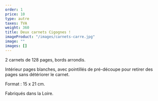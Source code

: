 ```yaml
---
order: 1
price: 10
type: autre
taxes: TVA
weight: 360
title: Deux carnets Cigognes !
imageProduct: "/images/carnets-carre.jpg"
image: ""
images: []
---
```


2 carnets de 128 pages, bords arrondis.

Intérieur pages blanches, avec pointillés de pré-découpe pour retirer des pages sans détériorer le carnet.

Format : 15 x 21 cm.

Fabriqués dans la Loire.
